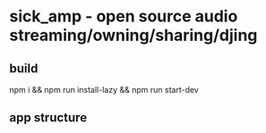 # sick_amp - open source audio streaming/owning/sharing/djing

## build

npm i && npm run install-lazy && npm run start-dev 

## app structure 

